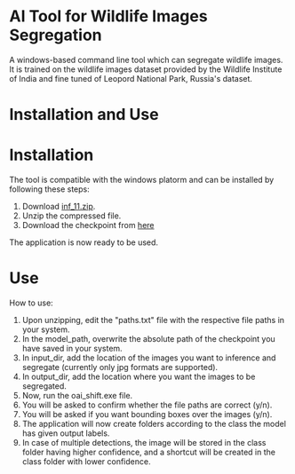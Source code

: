 # AI Tool for Wildlife Images Segregation  
  
A windows-based command line tool which can segregate wildlife images. It is trained on the wildlife images dataset provided by the Wildlife Institute of India and fine tuned of Leopord National Park, Russia's dataset.  
  
# Installation and Use  
  
# Installation  

The tool is compatible with the windows platorm and can be installed by following these steps:  

1. Download [inf_11.zip](https://drive.google.com/uc?export=download&id=1T7sI3z7YvgeSqhwR4jJrf5qMyLsdDl3L).
2. Unzip the compressed file.
3. Download the checkpoint from [here](https://drive.google.com/file/d/1aMDwvLvWZBjnwKKK5fu9Z0iG2cAl9v4B/view?usp=sharing)
  
The application is now ready to be used.  
  
# Use  
  
How to use:  
  
1. Upon unzipping, edit the "paths.txt" file with the respective file paths in your system.  
2. In the model_path, overwrite the absolute path of the checkpoint you have saved in your system.  
3. In input_dir, add the location of the images you want to inference and segregate (currently only jpg formats are supported).  
4. In output_dir, add the location where you want the images to be segregated.  
5. Now, run the oai_shift.exe file.  
6. You will be asked to confirm whether the file paths are correct (y/n).  
7. You will be asked if you want bounding boxes over the images (y/n).  
8. The application will now create folders according to the class the model has given output labels.  
9. In case of multiple detections, the image will be stored in the class folder having higher confidence, and a shortcut will be created in the class folder with lower confidence.  
